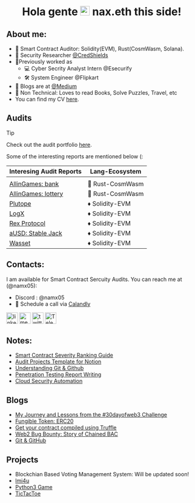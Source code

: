 <h1 align="center"> Hola gente <img src="https://media.giphy.com/media/hvRJCLFzcasrR4ia7z/giphy.gif" width="25px"> nax.eth this side! </h1>
<!-- <h3 align="center"> Auditor, Pentester, Blogger, etc  </h3> -->

<!-- <img align="center" alt="GIF" src="https://media.giphy.com/media/RbDKaczqWovIugyJmW/giphy.gif" width="800" height="200"/> -->

## About me:

- 🔐 Smart Contract Auditor: Solidity(EVM), Rust(CosmWasm, Solana).
- 🏢 Security Researcher [@CredShields](https://credshields.com)
- 🔆Previously worked as
  - 💻 Cyber Secrity Analyst Intern @Esecurify
  - 🛠 System Engineer @Flipkart
- 📰 Blogs are at [@Medium](https://namx05.medium.com)
- 🙂 Non Technical: Loves to read Books, Solve Puzzles, Travel, etc
- You can find my CV [here](https://docs.google.com/document/d/1bXGsFB4y142gvz49MWaSB97BtRmleL4GBt4ydm9yVDM/edit?tab=t.0).

## Audits

> [!TIP]
> Check out the audit portfolio [here](https://github.com/namx05/audits). <br>

Some of the interesting reports are mentioned below (:

| Interesing Audit Reports                                                           | Lang-Ecosystem   |
| ---------------------------------------------------------------------------------- | ---------------- |
|                                                                                    |                  |
| [AllinGames: bank](audit-reports/pdf/AllInGames_Bank_Final_Audit_Report.pdf)       | 🦀 Rust-CosmWasm |
| [AllinGames: lottery](audit-reports/pdf/AllInGames_Lottery_Final_Audit_Report.pdf) | 🦀 Rust-CosmWasm |
| [Plutope](audit-reports/pdf/Plutope_Final_Audit_Report.pdf)                        | ♦ Solidity-EVM   |
| [LogX](audit-reports/pdf/LogX_Token_Final_Report.pdf)                              | ♦ Solidity-EVM   |
| [Rex Protocol](audit-reports/pdf/Rex_Exchange_Final_Audit_Report.pdf)              | ♦ Solidity-EVM   |
| [aUSD: Stable Jack](audit-reports/pdf/aUSD_SC_Final_Audit_Report.pdf)              | ♦ Solidity-EVM   |
| [Wasset](audit-reports/pdf/Wasset_Final_Audit_Report.pdf)                          | ♦ Solidity-EVM   |

## Contacts:

I am available for Smart Contract Sercuity Audits. You can reach me at (@namx05):

- Discord : @namx05
- 📅 Schedule a call via [Calandly](https://calendly.com/namx05/15)

[<img src='https://img.shields.io/badge/LinkedIn-0077B5?style=for-the-badge&logo=linkedin&logoColor=white' alt='linkedin' height='30'>](https://www.linkedin.com/in/namx05/)
[<img src='https://img.shields.io/badge/Medium-12100E?style=for-the-badge&logo=medium&logoColor=white' alt='medium' height='30'>](https://medium.com/@namx05)
[<img src='https://img.shields.io/badge/Twitter-1DA1F2?style=for-the-badge&logo=twitter&logoColor=white' alt='twitter' height='30'>](https://twitter.com/namx05)
[<img src='https://img.shields.io/badge/Telegram-0077B5?style=for-the-badge&logo=Telegram&logoColor=white' alt='Telegram' height='30'>](https://t.me/namx05)
<br>

## Notes:

- [Smart Contract Severity Ranking Guide](https://github.com/namx05/audits/blob/main/audit-reports/Severity_Ranking_Guide.md)
- [Audit Projects Template for Notion](https://namx05.notion.site/708570730e8b4409b74c3b655d491017?v=2ec662f2a4a04549adc67beb0b549299&pvs=73)
- [Understanding Git & Github](https://namx05.notion.site/GIT-GITHUB-72ea42f9f0ce49dc8c376fb1cb33fff7?pvs=73)
- [Penetration Testing Report Writing](https://namx05.notion.site/Penetration-Testing-Report-Writing-f490dfd47c324f76bf022c53322f4fc6?pvs=73)
- [Cloud Security Automation](https://namx05.notion.site/Cloud-Security-Configuration-Module-efffad5bc98b4b12a88b484a7efe0a1b?pvs=4)

## Blogs

- [My Journey and Lessons from the #30dayofweb3 Challenge](https://medium.com/coinmonks/my-journey-and-lessons-from-the-30dayofweb3-challenge-631b23c15d11)
- [Fungible Token: ERC20](https://medium.com/coinmonks/fungible-tokens-erc-20-2cdd412598b6)
- [Get your contract compiled using Truffle](https://medium.com/coinmonks/get-your-contract-compiled-using-truffle-391a2c8dccbf)
- [Web2 Bug Bounty: Story of Chained BAC](https://infosecwriteups.com/my-first-hall-of-fame-with-a-chained-broken-access-control-76f9e2e0e467)
- [Git & GitHub](https://namx05.medium.com/git-github-20d13bd3c30)

## Projects

- Blockchian Based Voting Management System: Will be updated soon!
- [lmi4u](https://github.com/namx05/lmi4u)
- [Python3 Game](https://github.com/namx05/Python3-Game)
- [TicTacToe](https://github.com/namx05/TicTacToe)
